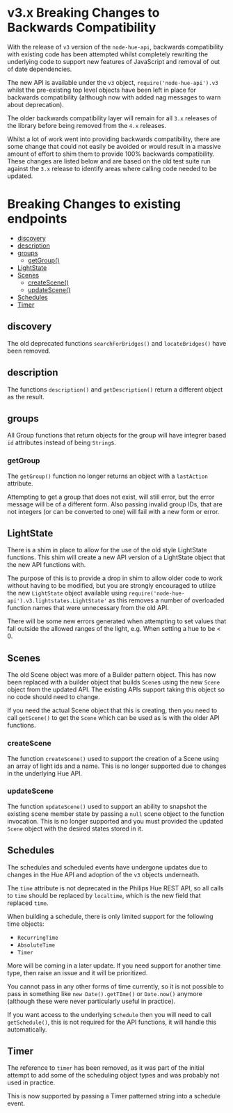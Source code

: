 # v3.x Breaking Changes to Backwards Compatibility

With the release of `v3` version of the `node-hue-api`, backwards compatibility with existing code has been attempted
whilst completely rewriting the underlying code to support new features of JavaScript and removal of out of date 
dependencies.

The new API is available under the `v3` object, `require('node-hue-api').v3` whilst the pre-existing top level objects
have been left in place for backwards compatibility (although now with added nag messages to warn about deprecation).

The older backwards compatibility layer will remain for all `3.x` releases of the library before being removed from the
`4.x` releases.
 
Whilst a lot of work went into providing backwards compatibility, there are some change that could not easily be avoided
or would result in a massive amount of effort to shim them to provide 100% backwards compatibility. These changes are
listed below and are based on the old test suite run against the `3.x` release to identify areas where calling code 
needed to be updated.


# Breaking Changes to existing endpoints

* [discovery](#discovery)
* [description](#description)
* [groups](#groups)
  * [getGroup()](#getGroup)
* [LightState](#LightState)
* [Scenes](#scenes)
  * [createScene()](#createScene)
  * [updateScene()](#updateScene)
* [Schedules](#schedules)
* [Timer](#timer)


## discovery

The old deprecated functions `searchForBridges()` and `locateBridges()` have been removed.


## description

The functions `description()` and `getDescription()` return a different object as the result.


## groups

All Group functions that return objects for the group will have integrer based `id` attributes instead of being `String`s.

### getGroup
The `getGroup()` function no longer returns an object with a `lastAction` attribute.

Attempting to get a group that does not exist, will still error, but the error message will be of a different form. 
Also passing invalid group IDs, that are not integers (or can be converted to one) will fail with a new form or error.  


## LightState

There is a shim in place to allow for the use of the old style LightState functions. This shim will create a new API 
version of a LightState object that the new API functions with.

The purpose of this is to provide a drop in shim to allow older code to work without having to be modified, but you are 
strongly encouraged to utilize the new `LightState` object available using `require('node-hue-api').v3.lightstates.LightState'`
as this removes a number of overloaded function names that were unnecessary from the old API.

There will be some new errors generated when attempting to set values that fall outside the allowed ranges of the light,
e.g. When setting a hue to be < 0.


## Scenes

The old Scene object was more of a Builder pattern object. This has now been replaced with a builder object that builds 
`Scene`s using the new `Scene` object from the updated API. The existing APIs support taking this object so no code 
should need to change.

If you need the actual Scene object that this is creating, then you need to call `getScene()` to get the `Scene` which 
can be used as is with the older API functions.

### createScene
The function `createScene()` used to support the creation of a Scene using an array of light ids and a name. This is no
longer supported due to changes in the underlying Hue API.

### updateScene
The function `updateScene()` used to support an ability to snapshot the existing scene member state by passing a `null` 
scene object to the function invocation. This is no longer supported and you must provided the updated `Scene` object 
with the desired states stored in it. 


## Schedules
The schedules and scheduled events have undergone updates due to changes in the Hue API and adoption of the `v3` objects
underneath.

The `time` attribute is not deprecated in the Philips Hue REST API, so all calls to `time` should be replaced by `localtime`,
which is the new field that replaced `time`.

When building a schedule, there is only limited support for the following time objects:

* `RecurringTime`
* `AbsoluteTime`
* `Timer`

More will be coming in a later update. If you need support for another time type, then raise an issue and it will be 
prioritized.

You cannot pass in any other forms of time currently, so it is not possible to pass in something like `new Date().getTIme()` 
or `Date.now()` anymore (although these were never particularly useful in practice). 

If you want access to the underlying `Schedule` then you will need to call `getSchedule()`, this is not required for the 
API functions, it will handle this automatically.


## Timer
The reference to `timer` has been removed, as it was part of the initial attempt to add some of the scheduling object 
types and was probably not used in practice.

This is now supported by passing a Timer patterned string into a schedule event.